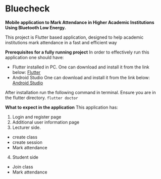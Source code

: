 # Bluecheck

**Mobile application to Mark Attendance in Higher Academic Institutions Using Bluetooth Low Energy.**

This project is Flutter based application, designed to help academic institutions mark attendance in a fast and efficient way

**Prerequisites for a fully running project**
In order to effectively run this application one should have:
 - Flutter installed in PC. 
One can download and install it from the link below:
[Flutter](https://flutter.dev/)
- Android Studio
One can download and install it from the link below:
[Android Studio](https://developer.android.com/studio/install)

After installation run the following command in terminal. Ensure you are in the flutter directory.
`flutter doctor`

**What to expect in the application**
This application has:
1. Login and register page
2. Additional user information page
3. Lecturer side. 
  - create class
  - create session
  - Mark attendance
4. Student side
  - Join class
  - Mark attendance
